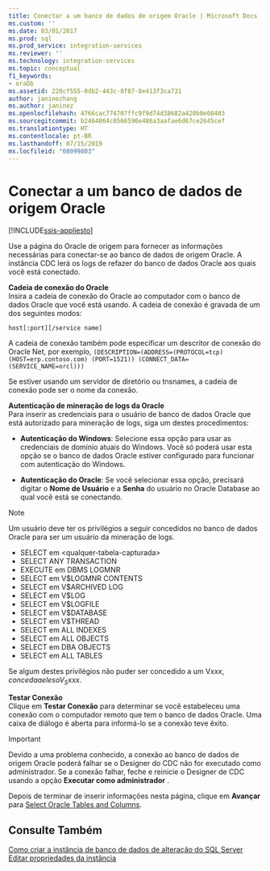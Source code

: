 ```yaml
---
title: Conectar a um banco de dados de origem Oracle | Microsoft Docs
ms.custom: ''
ms.date: 03/01/2017
ms.prod: sql
ms.prod_service: integration-services
ms.reviewer: ''
ms.technology: integration-services
ms.topic: conceptual
f1_keywords:
- oraDb
ms.assetid: 220cf555-0db2-443c-8f87-8e413f3ca731
author: janinezhang
ms.author: janinez
ms.openlocfilehash: 4766cac774707ffc9f9d74d38682a420b0e08403
ms.sourcegitcommit: b2464064c0566590e486a3aafae6d67ce2645cef
ms.translationtype: HT
ms.contentlocale: pt-BR
ms.lasthandoff: 07/15/2019
ms.locfileid: "68099803"
---
```

# <a name="connect-to-an-oracle-source-database"></a>Conectar a um banco de dados de origem Oracle

[!INCLUDE[ssis-appliesto](../../includes/ssis-appliesto-ssvrpluslinux-asdb-asdw-xxx.md)]


  Use a página do Oracle de origem para fornecer as informações necessárias para conectar-se ao banco de dados de origem Oracle. A instância CDC lerá os logs de refazer do banco de dados Oracle aos quais você está conectado.  
  
 **Cadeia de conexão do Oracle**  
 Insira a cadeia de conexão do Oracle ao computador com o banco de dados Oracle que você está usando. A cadeia de conexão é gravada de um dos seguintes modos:  
  
 `host[:port][/service name]`  
  
 A cadeia de conexão também pode especificar um descritor de conexão do Oracle Net, por exemplo, `(DESCRIPTION=(ADDRESS=(PROTOCOL=tcp) (HOST=erp.contoso.com) (PORT=1521)) (CONNECT_DATA=(SERVICE_NAME=orcl)))`  
  
 Se estiver usando um servidor de diretório ou tnsnames, a cadeia de conexão pode ser o nome da conexão.  
  
 **Autenticação de mineração de logs da Oracle**  
 Para inserir as credenciais para o usuário de banco de dados Oracle que está autorizado para mineração de logs, siga um destes procedimentos:  
  
-   **Autenticação do Windows**: Selecione essa opção para usar as credenciais de domínio atuais do Windows. Você só poderá usar esta opção se o banco de dados Oracle estiver configurado para funcionar com autenticação do Windows.  
  
-   **Autenticação do Oracle**: Se você selecionar essa opção, precisará digitar o **Nome de Usuário** e a **Senha** do usuário no Oracle Database ao qual você está se conectando.  
  
> [!NOTE]
>  Um usuário deve ter os privilégios a seguir concedidos no banco de dados Oracle para ser um usuário da mineração de logs.  
> 
>  -   SELECT em \<qualquer-tabela-capturada>  
> -   SELECT ANY TRANSACTION  
> -   EXECUTE em DBMS LOGMNR  
> -   SELECT em V$LOGMNR CONTENTS  
> -   SELECT em V$ARCHIVED LOG  
> -   SELECT em V$LOG  
> -   SELECT em V$LOGFILE  
> -   SELECT em V$DATABASE  
> -   SELECT em V$THREAD  
> -   SELECT em ALL INDEXES  
> -   SELECT em ALL OBJECTS  
> -   SELECT em DBA OBJECTS  
> -   SELECT em ALL TABLES  
> 
>  Se algum destes privilégios não puder ser concedido a um V$xxx, conceda a eles o V_S$xxx.  
  
 **Testar Conexão**  
 Clique em **Testar Conexão** para determinar se você estabeleceu uma conexão com o computador remoto que tem o banco de dados Oracle. Uma caixa de diálogo é aberta para informá-lo se a conexão teve êxito.  
  
> [!IMPORTANT]  
>  Devido a uma problema conhecido, a conexão ao banco de dados de origem Oracle poderá falhar se o Designer do CDC não for executado como administrador. Se a conexão falhar, feche e reinicie o Designer de CDC usando a opção **Executar como administrador** .  
  
 Depois de terminar de inserir informações nesta página, clique em **Avançar** para [Select Oracle Tables and Columns](../../integration-services/change-data-capture/select-oracle-tables-and-columns.md).  
  
## <a name="see-also"></a>Consulte Também  
 [Como criar a instância de banco de dados de alteração do SQL Server](../../integration-services/change-data-capture/how-to-create-the-sql-server-change-database-instance.md)   
 [Editar propriedades da instância](../../integration-services/change-data-capture/edit-instance-properties.md)  
  
  
